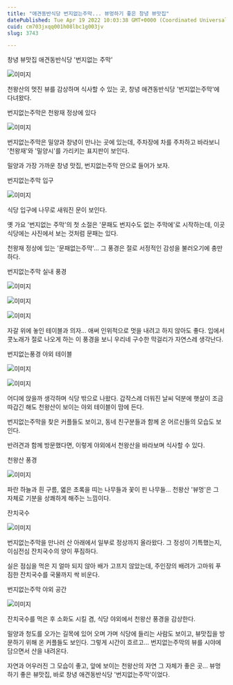 ```yaml
---
title: "애견동반식당 번지없는주막... 뷰멍하기 좋은 창녕 뷰맛집"
datePublished: Tue Apr 19 2022 10:03:38 GMT+0000 (Coordinated Universal Time)
cuid: cm703jxqq001h08lbc1g003jv
slug: 3743

---
```



창녕 뷰맛집 애견동반식당 '번지없는 주막'

![이미지](https://cdn.hashnode.com/res/hashnode/image/upload/v1739255028160/f016b4aa-c539-4994-861b-fd9743a90faf.jpeg)

천왕산의 멋진 뷰를 감상하며 식사할 수 있는 곳, 창녕 애견동반식당 '번지없는주막'에 다녀왔다.

번지없는주막은 천왕재 정상에 있다

![이미지](https://cdn.hashnode.com/res/hashnode/image/upload/v1739255030552/d404a81b-676f-419a-a78e-ae6e45e3603b.jpeg)

번지없는주막은 밀양과 창녕이 만나는 곳에 있는데, 주차장에 차를 주차하고 바라보니 '천왕재'와 '밀양시'를 가리키는 표지판이 보인다.

밀양과 가장 가까운 창녕 맛집, 번지없는주막 안으로 들어가 보자.

번지없는주막 입구

![이미지](https://cdn.hashnode.com/res/hashnode/image/upload/v1739255033469/45865abd-e87a-4ad4-a80b-901dc2f12738.jpeg)

식당 입구에 나무로 새워진 문이 보인다.

옛 가요 '번지없는 주막'의 첫 소절은 '문패도 번지수도 없는 주막에'로 시작하는데, 이곳 식당에는 사진에서 보는 것처럼 문패는 있다.

천왕재 정상에 있는 '문패없는주막'... 그 풍경은 절로 서정적인 감성을 불러오기에 충만하다.

번지없는주막 실내 풍경

![이미지](https://cdn.hashnode.com/res/hashnode/image/upload/v1739255036372/64d08f5a-85d2-43fd-b71f-abb23409c4d8.jpeg)

![이미지](https://cdn.hashnode.com/res/hashnode/image/upload/v1739255038891/dd37009d-ea1f-427f-ba3f-602097abcb62.jpeg)

![이미지](https://cdn.hashnode.com/res/hashnode/image/upload/v1739255041334/22f474c9-3950-4faf-8538-8fde564bb3cc.jpeg)

자갈 위에 놓인 테이블과 의자... 애써 인위적으로 멋을 내려고 하지 않아도 좋다. 입에서 콧노래가 절로 나오게 하는 이 풍경을 보니 우리네 구수한 막걸리가 자연스레 생각난다.

번지없는풍경 야외 테이블

![이미지](https://cdn.hashnode.com/res/hashnode/image/upload/v1739255043611/b0c9e2e9-1ca5-49dc-94fe-4ef4d856518a.jpeg)

![이미지](https://cdn.hashnode.com/res/hashnode/image/upload/v1739255046132/afe9b002-566a-4543-b9c6-8d80ab84a52b.jpeg)

어디에 앉을까 생각하며 식당 밖으로 나왔다. 갑작스레 더워진 날씨 덕분에 햇살이 조금 따갑긴 해도 천왕산이 보이는 야외 테이블이 맘에 든다.

번지없는주막을 찾은 커플들도 보이고, 동네 친구분들과 함께 온 어르신들의 모습도 보인다.

반려견과 함께 방문했다면, 이렇게 야외에서 천왕산을 바라보며 식사할 수 있다.

천왕산 풍경

![이미지](https://cdn.hashnode.com/res/hashnode/image/upload/v1739255048823/caedc484-601b-4a69-ae8d-1852f8d72194.jpeg)

파란 하늘과 흰 구름, 엷은 초록을 띠는 나무들과 꽃이 핀 나무들... 천왕산 '뷰멍'은 그 자체로 기분을 상쾌하게 해주는 느낌이다.

잔치국수

![이미지](https://cdn.hashnode.com/res/hashnode/image/upload/v1739255051077/7a80b8e0-82da-489b-873d-41430b2cfbc7.jpeg)

번지없는주막을 만나러 산 아래에서 일부로 정상까지 올라왔다. 그 정성이 기특했는지, 이심전심 잔치국수의 양이 푸짐하다.

실은 점심을 먹은 지 얼마 되지 않아 배가 고프지 않았는데, 주인장의 배려가 고마워 푸짐한 잔치국수를 국물까지 싹 비운다.

번지없는주막 야외 공간

![이미지](https://cdn.hashnode.com/res/hashnode/image/upload/v1739255053576/cc0dd8da-abd7-4287-ac30-889538f8a49b.jpeg)

잔치국수를 먹은 후 소화도 시킬 겸, 식당 야외에서 천왕산 풍경을 감상한다.

밀양과 청도를 오가는 길목에 있어 오며 가며 식당에 들리는 사람도 보이고, 뷰맛집을 방문하기 위해 온 커플들도 보인다. 그렇게 시간이 흐르고... 번지없는주막의 뷰를 시야에 담으면서 산을 내려온다.

자연과 어우러진 그 모습이 좋고, 앞에 보이는 천왕산의 자연 그 자체가 좋은 곳... 뷰멍하기 좋은 뷰맛집, 바로 창녕 애견동반식당 '번지없는주막'이었다.